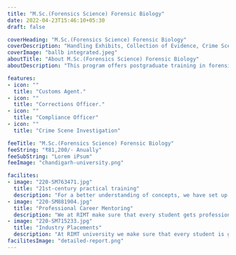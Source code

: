 ```yaml
---
title: "M.Sc.(Forensics Science) Forensic Biology"
date: 2022-04-23T15:46:10+05:30
draft: false

coverHeading: "M.Sc.(Forensics Science) Forensic Biology"
coverDescription: "Handling Exhibits, Collection of Evidence, Crime Scene Management, Quality, Continuity, Evidence Storage, Finger Marks, Finger Marks Development, Footwear Marks, Documents, Handwriting and Signatures, E-forensics, Photography, and CCTV are all covered in this review."
coverImage: "ballb integrated.jpeg"
aboutTitle: "About M.Sc.(Forensics Science) Forensic Biology"
aboutDescription: "This program offers postgraduate training in forensic science with a focus on DNA/Body Fluids, which is the primary field of forensic biology. The use of scientific techniques and concepts to address matters of interest to a court of law is referred to as forensic science. Following the crime scene to court concept, this course aims to give you an understanding of forensic science in general. This covers a series of crime scene activities at our crime scene facilities, covering crime scene examination tactics and an analysis of crime scene examination methodologies."

features:
- icon: ""
  title: "Customs Agent."
- icon: ""
  title: "Corrections Officer."
- icon: ""
  title: "Compliance Officer"
- icon: ""
  title: "Crime Scene Investigation"

feeTitle: "M.Sc.(Forensics Science) Forensic Biology"
feeString: "₹81,200/- Anually"
feeSubString: "Lorem iPsum"
feeImage: "chandigarh-university.png"

facilites:
- image: "220-SM763471.jpg"
  title: "21st-century practical training"
  description: "For a better understanding of concepts, we have set up advanced 21st-century tools equipped with advanced training methods so that students can learn every concept practically in a better way."
- image: "220-SM881904.jpg"
  title: "Professional Career Mentoring"
  description: "We at RIMT make sure that every student gets professional career mentoring from the industry experts to set career targets & for this we have created a career & placement cell too."
- image: "220-SM715233.jpg"
  title: "Industry Placements"
  description: "At RIMT university we make sure that every student is getting placed, each year more than 500 companies visit the campus of RIMT to hire our brightest of the talents"
facilitesImage: "detailed-report.png"
---
```


